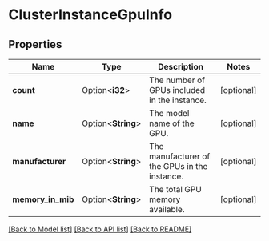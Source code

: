 # ClusterInstanceGpuInfo

## Properties

Name | Type | Description | Notes
------------ | ------------- | ------------- | -------------
**count** | Option<**i32**> | The number of GPUs included in the instance. | [optional]
**name** | Option<**String**> | The model name of the GPU. | [optional]
**manufacturer** | Option<**String**> | The manufacturer of the GPUs in the instance. | [optional]
**memory_in_mib** | Option<**String**> | The total GPU memory available. | [optional]

[[Back to Model list]](../README.md#documentation-for-models) [[Back to API list]](../README.md#documentation-for-api-endpoints) [[Back to README]](../README.md)


